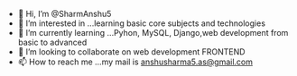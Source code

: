 - 👋 Hi, I’m @SharmAnshu5
- 👀 I’m interested in ...learning basic core subjects and technologies
- 🌱 I’m currently learning ...Pyhon, MySQL, Django,web development from basic to advanced 
- 💞️ I’m looking to collaborate on web development FRONTEND 
- 📫 How to reach me ...my mail is anshusharma5.as@gmail.com

<!---
SharmAnshu5/SharmAnshu5 is a ✨ special ✨ repository because its `README.md` (this file) appears on your GitHub profile.
You can click the Preview link to take a look at your changes.
--->
